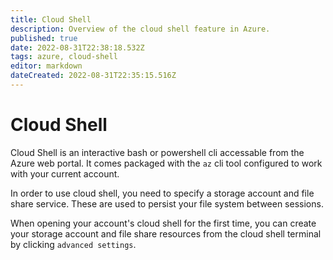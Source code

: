 ```yaml
---
title: Cloud Shell
description: Overview of the cloud shell feature in Azure.
published: true
date: 2022-08-31T22:38:18.532Z
tags: azure, cloud-shell
editor: markdown
dateCreated: 2022-08-31T22:35:15.516Z
---
```


# Cloud Shell

Cloud Shell is an interactive bash or powershell cli accessable from the Azure web portal. It comes packaged with the `az` cli tool configured to work with your current account. 

In order to use cloud shell, you need to specify a storage account and file share service. These are used to persist your file system between sessions. 

When opening your account's cloud shell for the first time, you can create your storage account and file share resources from the cloud shell terminal by clicking `advanced settings`.